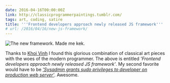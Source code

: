 ```yaml
---
date: 2016-04-16T00:00:00Z
link: http://classicprogrammerpaintings.tumblr.com/
tags: art, coding, satire
title: '''Frontend developers approach newly released JS framework'''
# url: /2016/04/16/new-js-framework/
---
```


![The new framework. Made me kek.](/images/newjsframework.jpg)

Thanks to [Khoi Vinh](https://www.subtraction.com/2016/04/14/portrait-of-a-front-end-programmer/) I found this glorious combination of classical art pieces with the woes of the modern programmer. The above is entitled *'Frontend developers approach newly released JS framework'*. My second favorite would have to be *['Sysadmin grants sudo privileges to developer on production web server'](http://classicprogrammerpaintings.tumblr.com/post/142602959384/sysadmin-grants-sudo-privileges-to-developer-on)*. Awesome. 